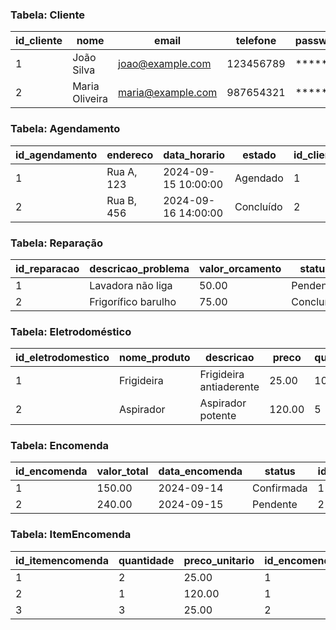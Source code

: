 ### Tabela: Cliente

| id_cliente | nome          | email             | telefone    | password |
|------------|---------------|-------------------|-------------|----------|
| 1          | João Silva    | joao@example.com  | 123456789    | ******   |
| 2          | Maria Oliveira | maria@example.com | 987654321    | ******   |

### Tabela: Agendamento

| id_agendamento | endereco        | data_horario         | estado     | id_cliente |
|----------------|-----------------|----------------------|------------|-----------|
| 1              | Rua A, 123      | 2024-09-15 10:00:00  | Agendado   | 1         |
| 2              | Rua B, 456      | 2024-09-16 14:00:00  | Concluído  | 2         |

### Tabela: Reparação

| id_reparacao | descricao_problema | valor_orcamento | status    | id_agendamento |
|--------------|---------------------|-----------------|-----------|---------------|
| 1            | Lavadora não liga   | 50.00           | Pendende  | 1             |
| 2            | Frigorífico barulho  | 75.00           | Concluído | 2             |

### Tabela: Eletrodoméstico

| id_eletrodomestico | nome_produto | descricao       | preco | quantidade_stock |
|--------------------|--------------|-----------------|-------|------------------|
| 1                  | Frigideira    | Frigideira antiaderente | 25.00 | 10               |
| 2                  | Aspirador     | Aspirador potente | 120.00 | 5                |

### Tabela: Encomenda

| id_encomenda | valor_total | data_encomenda   | status    | id_cliente |
|--------------|-------------|------------------|-----------|-----------|
| 1            | 150.00      | 2024-09-14       | Confirmada | 1         |
| 2            | 240.00      | 2024-09-15       | Pendente  | 2         |

### Tabela: ItemEncomenda

| id_itemencomenda | quantidade | preco_unitario | id_encomenda | id_eletrodomestico |
|------------------|------------|----------------|--------------|--------------------|
| 1                | 2          | 25.00          | 1            | 1                  |
| 2                | 1          | 120.00         | 1            | 2                  |
| 3                | 3          | 25.00          | 2            | 1                  |
